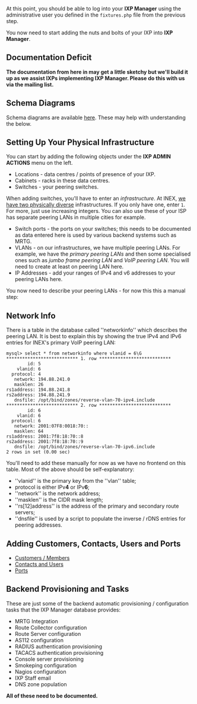 At this point, you should be able to log into your **IXP Manager** using the administrative user you defined in the `fixtures.php` file from the previous step.

You now need to start adding the nuts and bolts of your IXP into **IXP Manager**.

## Documentation Deficit

**The documentation from here in may get a little sketchy but we'll build it up as we assist IXPs implementing IXP Manager. Please do this with us via the mailing list.**

## Schema Diagrams

Schema diagrams are available [here](https://github.com/inex/IXP-Manager/tree/master/data/schemas). These may help with understanding the below.

## Setting Up Your Physical Infrastructure

You can start by adding the following objects under the **IXP ADMIN ACTIONS** menu on the left.

* Locations - data centres / points of presence of your IXP.
* Cabinets - racks in these data centres.
* Switches - your peering switches.

When adding switches, you'll have to enter an *infrastructure*. At INEX, [we have two physically diverse](https://www.inex.ie/technical/netdiagram) infrastructures. If you only have one, enter `1`. For more, just use increasing integers. You can also use these of your ISP has separate peering LANs in multiple cities for example.

* Switch ports - the ports on your switches; this needs to be documented as data entered here is used by various backend systems such as MRTG.
* VLANs - on our infrastructures, we have multiple peering LANs. For example, we have the *primary peering LANs* and then some specialised ones such as *jumbo frame peering LAN* and *VoIP peering LAN*. You will need to create at least on peering LAN here.
* IP Addresses - add your ranges of IPv4 and v6 addresses to your peering LANs here.

You now need to describe your peering LANs - for now this this a manual step:

## Network Info

There is a table in the database called ''networkinfo'' which describes the peering LAN. It is best to explain this by showing the true IPv4 and IPv6 entries for INEX's primary VoIP peering LAN:

    mysql> select * from networkinfo where vlanid = 6\G
    *************************** 1. row ***************************
            id: 5
        vlanid: 6
      protocol: 4
       network: 194.88.241.0
       masklen: 26
    rs1address: 194.88.241.8
    rs2address: 194.88.241.9
       dnsfile: /opt/bind/zones/reverse-vlan-70-ipv4.include
    *************************** 2. row ***************************
            id: 6
        vlanid: 6
      protocol: 6
       network: 2001:07F8:0018:70::
       masklen: 64
    rs1address: 2001:7f8:18:70::8
    rs2address: 2001:7f8:18:70::9
       dnsfile: /opt/bind/zones/reverse-vlan-70-ipv6.include
    2 rows in set (0.00 sec)

You'll need to add these manually for now as we have no frontend on this table. Most of the above should be self-explanatory:

* ''vlanid'' is the primary key from the ''vlan'' table;
* protocol is either IPv**4** or IPv**6**;
* ''network'' is the network address;
* ''masklen'' is the CIDR mask length;
* ''rs[12]address'' is the address of the primary and secondary route servers;
* ''dnsfile'' is used by a script to populate the inverse / rDNS entries for peering addresses.

## Adding Customers, Contacts, Users and Ports

* [Customers / Members](Customers)
* [Contacts and Users](Contacts-and-Users)
* [Ports](Ports)


## Backend Provisioning and Tasks

These are just some of the backend automatic provisioning / configuration tasks that the IXP Manager database provides:

* MRTG Integration
* Route Collector configuration
* Route Server configuration
* AS112 configuration
* RADIUS authentication provisioning
* TACACS authentication provisioning
* Console server provisioning
* Smokeping configuration
* Nagios configuration
* IXP Staff email
* DNS zone population

**All of these need to be documented.**